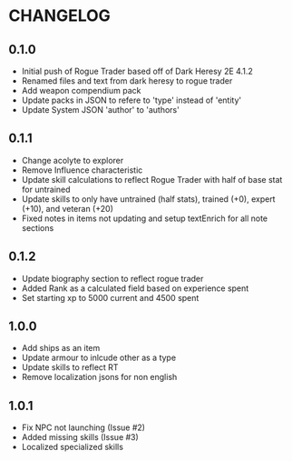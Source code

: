 # CHANGELOG

## 0.1.0

- Initial push of Rogue Trader based off of Dark Heresy 2E 4.1.2
- Renamed files and text from dark heresy to rogue trader
- Add weapon compendium pack
- Update packs in JSON to refere to 'type' instead of 'entity'
- Update System JSON 'author' to 'authors'

## 0.1.1

- Change acolyte to explorer
- Remove Influence characteristic
- Update skill calculations to reflect Rogue Trader with half of base stat for untrained
- Update skills to only have untrained (half stats), trained (+0), expert (+10), and veteran (+20)
- Fixed notes in items not updating and setup textEnrich for all note sections

## 0.1.2

- Update biography section to reflect rogue trader
- Added Rank as a calculated field based on experience spent
- Set starting xp to 5000 current and 4500 spent 

## 1.0.0

- Add ships as an item
- Update armour to inlcude other as a type
- Update skills to reflect RT
- Remove localization jsons for non english

## 1.0.1

- Fix NPC not launching (Issue #2)
- Added missing skills (Issue #3)
- Localized specialized skills
